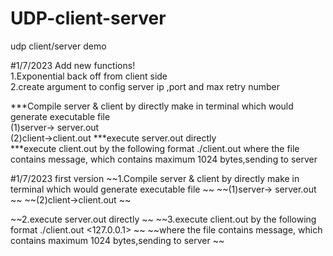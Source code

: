 # UDP-client-server
udp client/server demo

#1/7/2023 Add new functions!  
1.Exponential back off from client side  
2.create argument to config server ip ,port and max retry number

***Compile server & client by directly make in terminal which would generate executable file  
  (1)server-> server.out  
  (2)client->client.out 
***execute server.out directly  
***execute client.out by the following format ./client.out <server ip address> <server port> <number of max retry>
   where the file contains message, which contains maximum 1024 bytes,sending to server 

#1/7/2023 first version
~~1.Compile server & client by directly make in terminal which would generate executable file  ~~
  ~~(1)server-> server.out  ~~
  ~~(2)client->client.out  ~~
    
~~2.execute server.out directly  ~~
~~3.execute client.out by the following format ./client.out <127.0.0.1> <filename>  ~~
  ~~where the file contains message, which contains maximum 1024 bytes,sending to server  ~~
